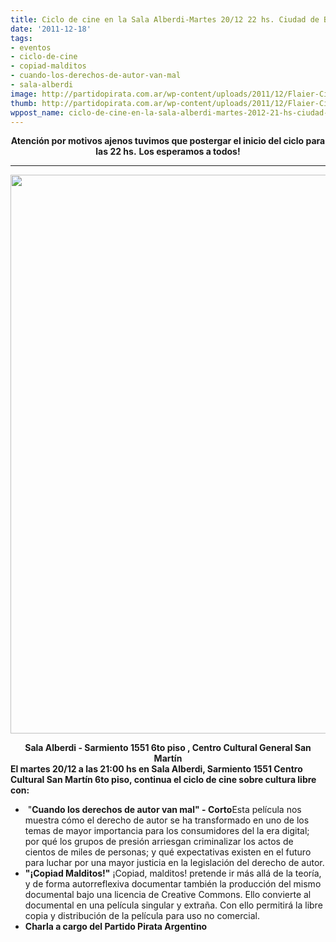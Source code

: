 ```yaml
---
title: Ciclo de cine en la Sala Alberdi-Martes 20/12 22 hs. Ciudad de Buenos Aires
date: '2011-12-18'
tags:
- eventos
- ciclo-de-cine
- copiad-malditos
- cuando-los-derechos-de-autor-van-mal
- sala-alberdi
image: http://partidopirata.com.ar/wp-content/uploads/2011/12/Flaier-Ciclo-de-la-Alberdi-Martes-20-12.jpg
thumb: http://partidopirata.com.ar/wp-content/uploads/2011/12/Flaier-Ciclo-de-la-Alberdi-Martes-20-12-150x150.jpg
wppost_name: ciclo-de-cine-en-la-sala-alberdi-martes-2012-21-hs-ciudad-de-buenos-aires
---
```


<p style="text-align: center;"><strong>Atención por motivos ajenos tuvimos que postergar el inicio del ciclo para las 22 hs.</strong>
<strong> Los esperamos a todos!</strong></p>


<hr />

<a href="http://partidopirata.com.ar/wp-content/uploads/2011/12/Flaier-Ciclo-de-la-Alberdi-Martes-20-12.jpg"><img class="aligncenter size-full wp-image-2621" title="Flaier Ciclo de la Alberdi Martes 20-12" src="http://partidopirata.com.ar/wp-content/uploads/2011/12/Flaier-Ciclo-de-la-Alberdi-Martes-20-12.jpg" alt="" width="625" height="894" /></a>
<div style="text-align: center;"><strong>Sala Alberdi - Sarmiento 1551 6to piso , Centro Cultural General San Martín</strong></div>
<strong>El martes 20/12 a las 21:00 hs en Sala Alberdi, Sarmiento 1551 Centro Cultural San Martín 6to piso, continua el ciclo de cine sobre cultura libre con:</strong>
<ul>
	<li> "<strong>Cuando los derechos de autor van mal" - Corto</strong>Esta película nos muestra cómo el derecho de autor se ha transformado en uno de los temas de mayor importancia para los consumidores del la era digital; por qué los grupos de presión arriesgan criminalizar los actos de cientos de miles de personas; y qué expectativas existen en el futuro para luchar por una mayor justicia en la legislación del derecho de autor.</li>
	<li><strong>"¡Copiad Malditos!"</strong>
¡Copiad, malditos! pretende ir más allá de la teoría, y de forma autorreflexiva documentar también la producción del mismo documental bajo una licencia de Creative Commons. Ello convierte al documental en una película singular y extraña. Con ello permitirá la libre copia y distribución de la película para uso no comercial.</li>
	<li><strong>Charla a cargo del Partido Pirata Argentino</strong></li>
</ul>
